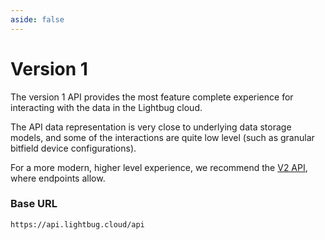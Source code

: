 ```yaml
---
aside: false
---
```


# Version 1

The version 1 API provides the most feature complete experience for interacting with the data in the Lightbug cloud.

The API data representation is very close to underlying data storage models, and some of the interactions are quite low level (such as granular bitfield device configurations).

For a more modern, higher level experience, we recommend the [V2 API](./../v2/), where endpoints allow.

### Base URL

```
https://api.lightbug.cloud/api
```
